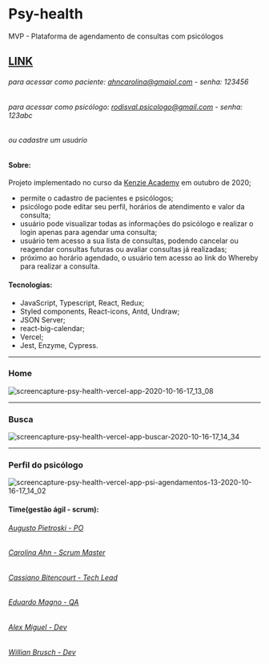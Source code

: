 # Psy-health
MVP - Plataforma de agendamento de consultas com psicólogos
## [LINK](https://psy-health.vercel.app/)
###### para acessar como paciente: ahncarolina@gmaiol.com - senha: 123456
###### para acessar como psicólogo: rodisval.psicologo@gmail.com - senha: 123abc
###### ou cadastre um usuário


#### Sobre:
Projeto implementado no curso da [Kenzie Academy](https://kenzie.com.br/) em outubro de 2020;
- permite o cadastro de pacientes e psicólogos;
- psicólogo pode editar seu perfil, horários de atendimento e valor da consulta;
- usuário pode visualizar todas as informações do psicólogo e realizar o login apenas para agendar uma consulta;
- usuário tem acesso a sua lista de consultas, podendo cancelar ou reagendar consultas futuras ou avaliar consultas já realizadas;
- próximo ao horário agendado, o usuário tem acesso ao link do Whereby para realizar a consulta.

#### Tecnologias:
- JavaScript, Typescript, React, Redux;
- Styled components, React-icons, Antd, Undraw;
- JSON Server;
- react-big-calendar;
- Vercel;
- Jest, Enzyme, Cypress.


*******************************************************************************************************************************
### Home
![screencapture-psy-health-vercel-app-2020-10-16-17_13_08](https://user-images.githubusercontent.com/62309069/96305374-29944b80-0fd4-11eb-8f23-fedb3f2bfbef.png)


*******************************************************************************************************************************
### Busca
![screencapture-psy-health-vercel-app-buscar-2020-10-16-17_14_34](https://user-images.githubusercontent.com/62309069/96305416-3add5800-0fd4-11eb-9142-e1d50776edce.png)


*******************************************************************************************************************************
### Perfil do psicólogo
![screencapture-psy-health-vercel-app-psi-agendamentos-13-2020-10-16-17_14_02](https://user-images.githubusercontent.com/62309069/96305470-4d579180-0fd4-11eb-8e47-ad6cbd58e200.png)


#### Time(gestão ágil - scrum):
###### [Augusto Pietroski - PO](https://www.linkedin.com/in/augusto-pietroski/)
###### [Carolina Ahn - Scrum Master](https://www.linkedin.com/in/carolina-ahn/)
###### [Cassiano Bitencourt - Tech Lead](https://www.linkedin.com/in/cassiano-doederlein-648592148/)
###### [Eduardo Magno - QA](https://www.linkedin.com/in/edu-magno/)
###### [Alex Miguel - Dev](https://www.linkedin.com/in/alexmiguel95/)
###### [Willian Brusch - Dev](https://www.linkedin.com/in/willian-brusch-237448154/)
